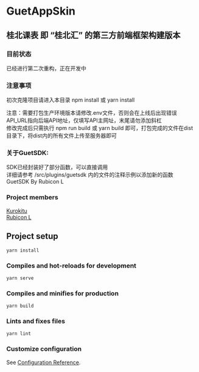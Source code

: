 # GuetAppSkin
## 桂北课表 即 “桂北汇” 的第三方前端框架构建版本

### 目前状态
已经进行第二次重构，正在开发中

### 注意事项
初次克隆项目请进入本目录 npm install 或 yarn install 
   
注意：需要打包生产环境版本请修改.env文件，否则会在上线后出现错误  
API_URL指向后端API地址，仅填写API主网址，末尾请勿添加斜杠  
修改完成后只需执行 npm run build 或 yarn build 即可，打包完成的文件在dist目录下，将dist内的所有文件上传至服务器即可  


### 关于GuetSDK:
SDK已经封装好了部分函数，可以直接调用  
详细请参考 /src/plugins/guetsdk 内的文件的注释示例以添加新的函数  
GuetSDK By Rubicon L  

### Project members
[Kurokitu](https://github.com/Kurokitu)  
[Rubicon L](https://github.com/thislight)

## Project setup
```
yarn install
```

### Compiles and hot-reloads for development
```
yarn serve
```

### Compiles and minifies for production
```
yarn build
```

### Lints and fixes files
```
yarn lint
```

### Customize configuration
See [Configuration Reference](https://cli.vuejs.org/config/).